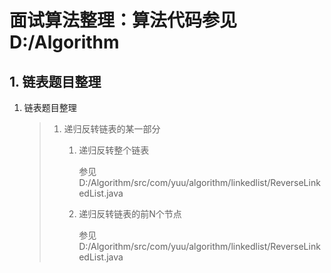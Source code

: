 # 面试算法整理：算法代码参见D:/Algorithm

## 1. 链表题目整理

1. 链表题目整理

   > 1. 递归反转链表的某一部分
   >    1. 递归反转整个链表
   >    
   >       参见D:/Algorithm/src/com/yuu/algorithm/linkedlist/ReverseLinkedList.java
   >    
   >    2. 递归反转链表的前N个节点
   >    
   >       参见D:/Algorithm/src/com/yuu/algorithm/linkedlist/ReverseLinkedList.java

